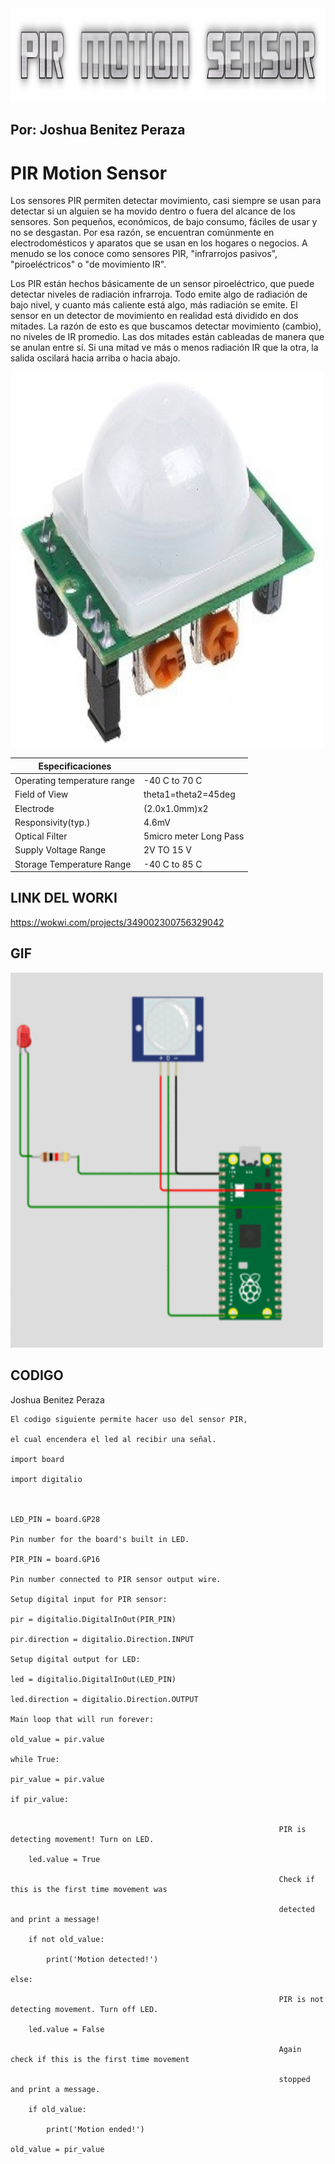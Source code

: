 <img src="text.png" alt="COOLTEXT" width="850" height="150"> 
<h2>Por: Joshua Benitez Peraza</h2>
<h1>PIR Motion Sensor</h1>
<p1>
Los sensores PIR permiten detectar movimiento, casi siempre se usan para detectar si un alguien se ha movido dentro o fuera del alcance de los sensores. Son pequeños, económicos, de bajo consumo, fáciles de usar y no se desgastan. Por esa razón, se encuentran comúnmente en electrodomésticos y aparatos que se usan en los hogares o negocios. A menudo se los conoce como sensores PIR, "infrarrojos pasivos", "piroeléctricos" o "de movimiento IR".

Los PIR están hechos básicamente de un  sensor piroeléctrico, que puede detectar niveles de radiación infrarroja. Todo emite algo de radiación de bajo nivel, y cuanto más caliente está algo, más radiación se emite. El sensor en un detector de movimiento en realidad está dividido en dos mitades. La razón de esto es que buscamos detectar movimiento (cambio), no niveles de IR promedio. Las dos mitades están cableadas de manera que se anulan entre sí. Si una mitad ve más o menos radiación IR que la otra, la salida oscilará hacia arriba o hacia abajo.
</p1>  

<img src="Motion.jpg" alt="Motion" width="500" height="600">

|  Especificaciones |   |
|---|---|
| Operating temperature range  | -40 C to 70 C  |
|  Field of View |  theta1=theta2=45deg |
| Electrode  | (2.0x1.0mm)x2  |
| Responsivity(typ.)  | 4.6mV  |
| Optical Filter  |  5micro meter Long Pass  |
|  Supply Voltage Range  | 2V TO 15 V  |
| Storage Temperature Range  | -40 C to 85 C  |

## LINK DEL WORKI
https://wokwi.com/projects/349002300756329042

<h2>GIF</h2>
<img src="gift.gif" alt="GIFT" width="500" height="600">


<h2>CODIGO</h2>
    Joshua Benitez Peraza
    
    El codigo siguiente permite hacer uso del sensor PIR, 

    el cual encendera el led al recibir una señal.

    import board

    import digitalio



    LED_PIN = board.GP28   

    Pin number for the board's built in LED.

    PIR_PIN = board.GP16  

    Pin number connected to PIR sensor output wire.

    Setup digital input for PIR sensor:

    pir = digitalio.DigitalInOut(PIR_PIN)

    pir.direction = digitalio.Direction.INPUT

    Setup digital output for LED:

    led = digitalio.DigitalInOut(LED_PIN)

    led.direction = digitalio.Direction.OUTPUT

    Main loop that will run forever:

    old_value = pir.value

    while True:

    pir_value = pir.value
    
    if pir_value:
    
    
                                                                PIR is detecting movement! Turn on LED.
                                                                
        led.value = True
        
                                                                Check if this is the first time movement was
                                                                
                                                                detected and print a message!
                                                                
        if not old_value:
        
            print('Motion detected!')
            
    else:
    
                                                                PIR is not detecting movement. Turn off LED.
                                                                
        led.value = False
        
                                                                Again check if this is the first time movement
                                                                
                                                                stopped and print a message.
                                                                
        if old_value:
        
            print('Motion ended!')
            
    old_value = pir_value
    
